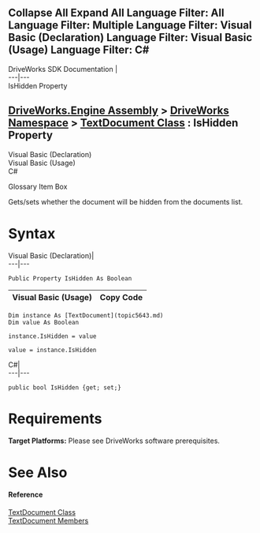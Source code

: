 Collapse All Expand All Language Filter: All  Language Filter: Multiple  Language Filter: Visual Basic (Declaration) Language Filter: Visual Basic (Usage) Language Filter: C#  
---  
DriveWorks SDK Documentation  |   
---|---  
IsHidden Property   
  
[DriveWorks.Engine Assembly](topic2156.md) > [DriveWorks Namespace](topic2159.md) > [TextDocument Class](topic5643.md) : IsHidden Property  
---  
  
Visual Basic (Declaration)    
Visual Basic (Usage)    
C# 

Glossary Item Box

Gets/sets whether the document will be hidden from the documents list. 

# Syntax

Visual Basic (Declaration)|   
---|---  
      
    
    Public Property IsHidden As Boolean  
  
Visual Basic (Usage)| Copy Code  
---|---  
      
    
    Dim instance As [TextDocument](topic5643.md)
    Dim value As Boolean
     
    instance.IsHidden = value
     
    value = instance.IsHidden  
  
C#|   
---|---  
      
    
    public bool IsHidden {get; set;}  
  
# Requirements

**Target Platforms:** Please see DriveWorks software prerequisites.

# See Also

#### Reference

[TextDocument Class](topic5643.md)   
[TextDocument Members](topic5644.md)


